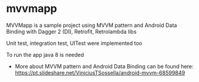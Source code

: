 # mvvmapp

MVVMapp is a sample project using MVVM pattern and Android Data Binding with Dagger 2 (DI), Retrofit, Retrolambda libs 

Unit test, integration test, UITest were implemented too

To run the app java 8 is needed

- More about MVVM pattern and Android Data Binding can be found here:
https://pt.slideshare.net/ViniciusTSossella/android-mvvm-68599849
